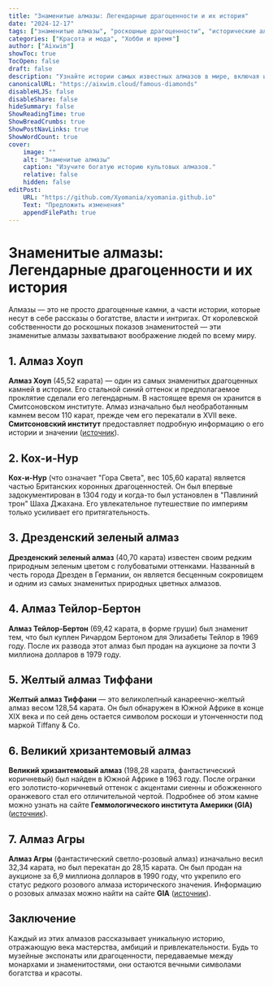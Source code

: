```yaml
---
title: "Знаменитые алмазы: Легендарные драгоценности и их история"
date: "2024-12-17"
tags: ["знаменитые алмазы", "роскошные драгоценности", "исторические алмазы", "драгоценные камни", "легенды об алмазах"]
categories: ["Красота и мода", "Хобби и время"]
author: ["Aixwim"]
showToc: true
TocOpen: false
draft: false
description: "Узнайте истории самых известных алмазов в мире, включая их историческое значение и уникальные особенности."
canonicalURL: "https://aixwim.cloud/famous-diamonds"
disableHLJS: false
disableShare: false
hideSummary: false
ShowReadingTime: true
ShowBreadCrumbs: true
ShowPostNavLinks: true
ShowWordCount: true
cover:
    image: ""
    alt: "Знаменитые алмазы"
    caption: "Изучите богатую историю культовых алмазов."
    relative: false
    hidden: false
editPost:
    URL: "https://github.com/Xyomania/xyomania.github.io"
    Text: "Предложить изменения"
    appendFilePath: true
---
```


# Знаменитые алмазы: Легендарные драгоценности и их история

Алмазы — это не просто драгоценные камни, а части истории, которые несут в себе рассказы о богатстве, власти и интригах. От королевской собственности до роскошных показов знаменитостей — эти знаменитые алмазы захватывают воображение людей по всему миру.

## 1. Алмаз Хоуп

**Алмаз Хоуп** (45,52 карата) — один из самых знаменитых драгоценных камней в истории. Его стальной синий оттенок и предполагаемое проклятие сделали его легендарным. В настоящее время он хранится в Смитсоновском институте. Алмаз изначально был необработанным камнем весом 110 карат, прежде чем его перекатали в XVII веке. **Смитсоновский институт** предоставляет подробную информацию о его истории и значении ([источник](https://www.si.edu/spotlight/hope-diamond)).

## 2. Кох-и-Нур

**Кох-и-Нур** (что означает "Гора Света", вес 105,60 карата) является частью Британских коронных драгоценностей. Он был впервые задокументирован в 1304 году и когда-то был установлен в "Павлиний трон" Шаха Джахана. Его увлекательное путешествие по империям только усиливает его притягательность.

## 3. Дрезденский зеленый алмаз

**Дрезденский зеленый алмаз** (40,70 карата) известен своим редким природным зеленым цветом с голубоватыми оттенками. Названный в честь города Дрезден в Германии, он является бесценным сокровищем и одним из самых знаменитых природных цветных алмазов.

## 4. Алмаз Тейлор-Бертон

**Алмаз Тейлор-Бертон** (69,42 карата, в форме груши) был знаменит тем, что был куплен Ричардом Бертоном для Элизабеты Тейлор в 1969 году. После их развода этот алмаз был продан на аукционе за почти 3 миллиона долларов в 1979 году.

## 5. Желтый алмаз Тиффани

**Желтый алмаз Тиффани** — это великолепный канареечно-желтый алмаз весом 128,54 карата. Он был обнаружен в Южной Африке в конце XIX века и по сей день остается символом роскоши и утонченности под маркой Tiffany & Co.

## 6. Великий хризантемовый алмаз

**Великий хризантемовый алмаз** (198,28 карата, фантастический коричневый) был найден в Южной Африке в 1963 году. После огранки его золотисто-коричневый оттенок с акцентами сиенны и обожженного оранжевого стал его отличительной чертой. Подробнее об этом камне можно узнать на сайте **Геммологического института Америки (GIA)** ([источник](https://www.gia.edu)).

## 7. Алмаз Агры

**Алмаз Агры** (фантастический светло-розовый алмаз) изначально весил 32,34 карата, но был перекатан до 28,15 карата. Он был продан на аукционе за 6,9 миллиона долларов в 1990 году, что укрепило его статус редкого розового алмаза исторического значения. Информацию о розовых алмазах можно найти на сайте **GIA** ([источник](https://www.gia.edu)).

## Заключение

Каждый из этих алмазов рассказывает уникальную историю, отражающую века мастерства, амбиций и привлекательности. Будь то музейные экспонаты или драгоценности, передаваемые между монархами и знаменитостями, они остаются вечными символами богатства и красоты.
